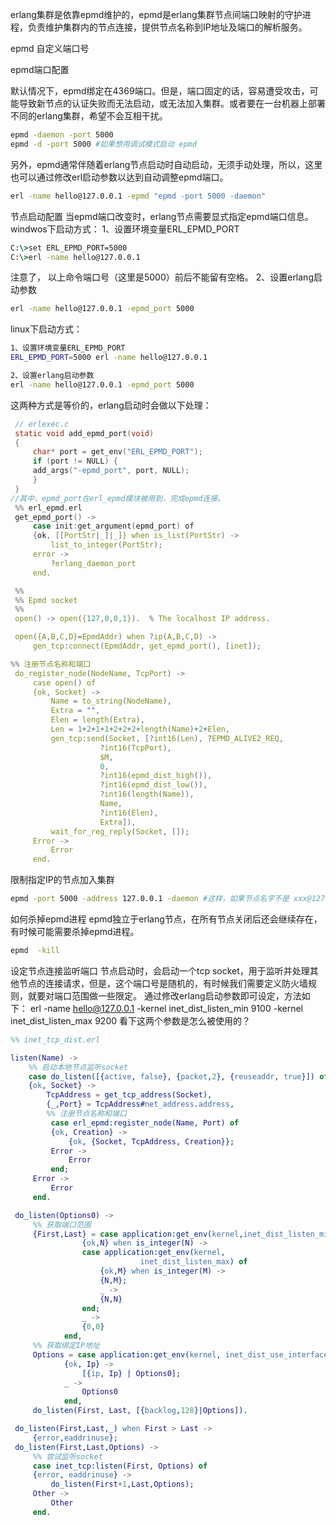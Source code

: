 
erlang集群是依靠epmd维护的，epmd是erlang集群节点间端口映射的守护进程，负责维护集群内的节点连接，提供节点名称到IP地址及端口的解析服务。

epmd 自定义端口号

epmd端口配置

默认情况下，epmd绑定在4369端口。但是，端口固定的话，容易遭受攻击，可能导致新节点的认证失败而无法启动，或无法加入集群。或者要在一台机器上部署不同的erlang集群，希望不会互相干扰。

```bash
epmd -daemon -port 5000
epmd -d -port 5000 #如果想用调试模式启动 epmd
```

另外，epmd通常伴随着erlang节点启动时自动启动，无须手动处理，所以，这里也可以通过修改erl启动参数以达到自动调整epmd端口。

```bash
erl -name hello@127.0.0.1 -epmd "epmd -port 5000 -daemon" 
```

节点启动配置
当epmd端口改变时，erlang节点需要显式指定epmd端口信息。
windwos下启动方式：
1、设置环境变量ERL_EPMD_PORT

```bat
C:\>set ERL_EPMD_PORT=5000
C:\>erl -name hello@127.0.0.1 
```

注意了， 以上命令端口号（这里是5000）前后不能留有空格。
2、设置erlang启动参数

```bash
erl -name hello@127.0.0.1 -epmd_port 5000
```

linux下启动方式：

```bash
1、设置环境变量ERL_EPMD_PORT
ERL_EPMD_PORT=5000 erl -name hello@127.0.0.1

2、设置erlang启动参数
erl -name hello@127.0.0.1 -epmd_port 5000
```

这两种方式是等价的，erlang启动时会做以下处理：

```c
 // erlexec.c  
 static void add_epmd_port(void)  
 {  
     char* port = get_env("ERL_EPMD_PORT");  
     if (port != NULL) {  
     add_args("-epmd_port", port, NULL);   
     }  
 }  
//其中，epmd_port在erl_epmd模块被用到，完成epmd连接。
 %% erl_epmd.erl  
 get_epmd_port() ->  
     case init:get_argument(epmd_port) of  
     {ok, [[PortStr|_]|_]} when is_list(PortStr) ->  
         list_to_integer(PortStr);  
     error ->  
         ?erlang_daemon_port  
     end.  

 %%  
 %% Epmd socket  
 %%  
 open() -> open({127,0,0,1}).  % The localhost IP address.  

 open({A,B,C,D}=EpmdAddr) when ?ip(A,B,C,D) ->  
     gen_tcp:connect(EpmdAddr, get_epmd_port(), [inet]);  

%% 注册节点名称和端口  
 do_register_node(NodeName, TcpPort) ->  
     case open() of  
     {ok, Socket} ->  
         Name = to_string(NodeName),  
         Extra = "",  
         Elen = length(Extra),  
         Len = 1+2+1+1+2+2+2+length(Name)+2+Elen,  
         gen_tcp:send(Socket, [?int16(Len), ?EPMD_ALIVE2_REQ,  
                    ?int16(TcpPort),  
                    $M,  
                    0,  
                    ?int16(epmd_dist_high()),  
                    ?int16(epmd_dist_low()),  
                    ?int16(length(Name)),  
                    Name,  
                    ?int16(Elen),  
                    Extra]),  
         wait_for_reg_reply(Socket, []);  
     Error ->  
         Error  
     end.  
```

限制指定IP的节点加入集群

```bash
epmd -port 5000 -address 127.0.0.1 -daemon #这样，如果节点名字不是 xxx@127.0.0.1，将无法启动，或加入集群。
```

如何杀掉epmd进程
epmd独立于erlang节点，在所有节点关闭后还会继续存在，有时候可能需要杀掉epmd进程。

```bash
epmd  -kill
```

设定节点连接监听端口
节点启动时，会启动一个tcp socket，用于监听并处理其他节点的连接请求，但是，这个端口号是随机的，有时候我们需要定义防火墙规则，就要对端口范围做一些限定。
通过修改erlang启动参数即可设定，方法如下：
erl -name hello@127.0.0.1 -kernel inet_dist_listen_min 9100 -kernel inet_dist_listen_max 9200
看下这两个参数是怎么被使用的？

```erlang
%% inet_tcp_dist.erl   

listen(Name) ->  
    %% 启动本地节点监听socket  
    case do_listen([{active, false}, {packet,2}, {reuseaddr, true}]) of  
    {ok, Socket} ->  
        TcpAddress = get_tcp_address(Socket),  
        {_,Port} = TcpAddress#net_address.address,  
        %% 注册节点名称和端口  
         case erl_epmd:register_node(Name, Port) of  
         {ok, Creation} ->  
             {ok, {Socket, TcpAddress, Creation}};  
         Error ->  
             Error  
         end;  
     Error ->  
         Error  
     end.  

 do_listen(Options0) ->  
     %% 获取端口范围  
     {First,Last} = case application:get_env(kernel,inet_dist_listen_min) of  
                {ok,N} when is_integer(N) ->  
                case application:get_env(kernel,  
                             inet_dist_listen_max) of  
                    {ok,M} when is_integer(M) ->  
                    {N,M};  
                    _ ->  
                    {N,N}  
                end;  
                _ ->  
                {0,0}  
            end,  
     %% 获取绑定IP地址  
     Options = case application:get_env(kernel, inet_dist_use_interface) of  
            {ok, Ip} ->  
                [{ip, Ip} | Options0];  
            _ ->  
                Options0  
            end,  
     do_listen(First, Last, [{backlog,128}|Options]).  

 do_listen(First,Last,_) when First > Last ->  
     {error,eaddrinuse};  
 do_listen(First,Last,Options) ->  
     %% 尝试监听socket  
     case inet_tcp:listen(First, Options) of  
     {error, eaddrinuse} ->  
         do_listen(First+1,Last,Options);  
     Other ->  
         Other  
     end. 
```
